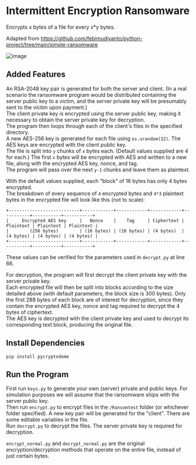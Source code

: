 # Intermittent Encryption Ransomware

Encrypts x bytes of a file for every x*y bytes.  

Adapted from https://github.com/febimudiyanto/python-project/tree/main/simple-ransomware  

![image](https://user-images.githubusercontent.com/14922694/202434993-28899f34-218f-4214-a746-4702eca7bd22.png)

## Added Features
An RSA-2048 key pair is generated for both the server and client. (In a real scenario the ransomware program would be distributed containing the server public key to a victim, and the server private key will be presumably sent to the victim upon payment.)  
The client private key is encrypted using the server public key, making it necessary to obtain the server private key for decryption.  
The program then loops through each of the client's files in the specified directory.  
A new AES-256 key is generated for each file using `os.urandom(32)`. The AES keys are encrypted with the client public key.  
The file is split into `y` chunks of `x` bytes each. (Default values supplied are 4 for each.) The first `x` bytes will be encrypted with AES and written to a new file, along with the encrypted AES key, nonce, and tag.  
The program will pass over the next `y-1` chunks and leave them as plaintext. 

With the default values supplied, each "block" of 16 bytes has only 4 bytes encrypted.  
The breakdown of every sequence of `4` encrypted bytes and `4*3` plaintext bytes in the encrypted file will look like this (not to scale): 
```
+---------------------------+------------+------------+------------+-----------+-----------+-----------+
|     Encrypted AES key     |   Nonce    |    Tag     | Ciphertext | Plaintext | Plaintext | Plaintext |    
|        (256 bytes)        | (16 bytes) | (16 bytes) | (4 bytes)  | (4 bytes) | (4 bytes) | (4 bytes) |
+---------------------------+------------+------------+------------+-----------+-----------+-----------+
```

These values can be verified for the parameters used in `decrypt.py` at line 66. 

For decryption, the program will first decrypt the client private key with the server private key.  
Each encrypted file will then be split into blocks according to the size detailed above (with default parameters, the block size is 300 bytes). 
Only the first 288 bytes of each block are of interest for decryption, since they contain the encrypted AES key, nonce and tag required to decrypt the 4 bytes of ciphertext.  
The AES key is decrypted with the client private key and used to decrypt its corresponding text block, producing the original file.  

## Install Dependencies
```pip install pycryptodome```  

## Run the Program
First run `keys.py` to generate your own (server) private and public keys. For simulation purposes we will assume that the ransomware ships with the server public key.  
Then run `encrypt.py` to encrypt files in the `/Ransomtest` folder (or whichever folder specified). A new key pair will be generated for the "client". There are some editable variables in the file.  
Run `decrypt.py` to decrypt the files. The server private key is required for decryption.  

`encrypt_normal.py` and `decrypt_normal.py` are the original encryption/decryption methods that operate on the entire file, instead of just certain bytes. 
